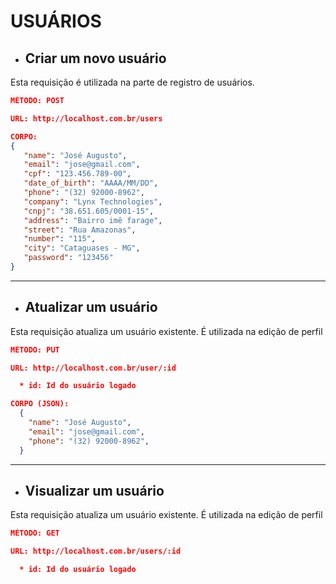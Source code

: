 # USUÁRIOS

- ## Criar um novo usuário

Esta requisição é utilizada na parte de registro de usuários.

```json
MÉTODO: POST

URL: http://localhost.com.br/users

CORPO:
{
   "name": "José Augusto",
   "email": "jose@gmail.com",
   "cpf": "123.456.789-00",
   "date_of_birth": "AAAA/MM/DD",
   "phone": "(32) 92000-8962",
   "company": "Lynx Technologies",
   "cnpj": "38.651.605/0001-15",
   "address": "Bairro imê farage",
   "street": "Rua Amazonas",
   "number": "115",
   "city": "Cataguases - MG",
   "password": "123456"
}
```

---

- ## Atualizar um usuário

Esta requisição atualiza um usuário existente. É utilizada na edição de perfil

```json
MÉTODO: PUT

URL: http://localhost.com.br/user/:id

  * id: Id do usuário logado

CORPO (JSON):
  {
    "name": "José Augusto",
    "email": "jose@gmail.com",
    "phone": "(32) 92000-8962",
  }
```

---

- ## Visualizar um usuário

Esta requisição atualiza um usuário existente. É utilizada na edição de perfil

```json
MÉTODO: GET

URL: http://localhost.com.br/users/:id

  * id: Id do usuário logado
```
